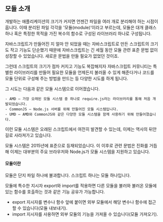 ##  모듈 소개
 개발하는 애플리케이션의 크기가 커지면 언젠간 파일을 여러 개로 분리해야 하는 시점이 옵니다. 
 이때 분리된 파일 각각을 '모듈(module)'이라고 부르는데, 
 모듈은 대개 클래스 하나 혹은 특정한 목적을 가진 복수의 함수로 구성된 라이브러리 하나로 구성됩니다.

 자바스크립트가 만들어진 지 얼마 안 되었을 때는 자바스크립트로 만든 스크립트의 크기도 작고 기능도 
 단순했기 때문에 자바스크립트는 긴 세월 동안 모듈 관련 표준 문법 없이 성장할 수 있었습니다. 
 새로운 문법을 만들 필요가 없었던 것이죠.

그런데 스크립트의 크기가 점차 커지고 기능도 복잡해지자 자바스크립트 커뮤니티는
특별한 라이브러리를 만들어 필요한 모듈을 언제든지 불러올 수 있게 해준다거나
코드를 모듈 단위로 구성해 주는 방법을 만드는 등 다양한 시도를 하게 됩니다.

그 시도는 다음과 같은 모듈 시스템으로 이어졌습니다.

    - AMD – 가장 오래된 모듈 시스템 중 하나로 require.js라는 라이브러리를 통해 처음 개발되었습니다.
    - CommonJS – Node.js 서버를 위해 만들어진 모듈 시스템입니다.
    - UMD – AMD와 CommonJS와 같은 다양한 모듈 시스템을 함께 사용하기 위해 만들어졌습니다.
이런 모듈 시스템은 오래된 스크립트에서 여전히 발견할 수 있는데, 이제는 역사의 뒤안길로 사라져가고 있습니다.

모듈 시스템은 2015년에 표준으로 등재되었습니다. 이 이후로 관련 문법은 진화를 거듭해 이제는 대부분의 주요 브라우저와 Node.js가 모듈 시스템을 지원하고 있습니다. 


#### 모듈이란
 
모듈은 단지 파일 하나에 불과합니다. 스크립트 하나는 모듈 하나입니다.

모듈에 특수한 지시자 export와 import를 적용하면 다른 모듈을 불러와 불러온 모듈에 있는 
함수를 호출하는 것과 같은 기능 공유가 가능합니다.

-  export 지시자를 변수나 함수 앞에 붙이면 외부 모듈에서 해당 변수나 함수에 접근할 수 있습니다(모듈 내보내기).
-  import 지시자를 사용하면 외부 모듈의 기능을 가져올 수 있습니다(모듈 가져오기).
